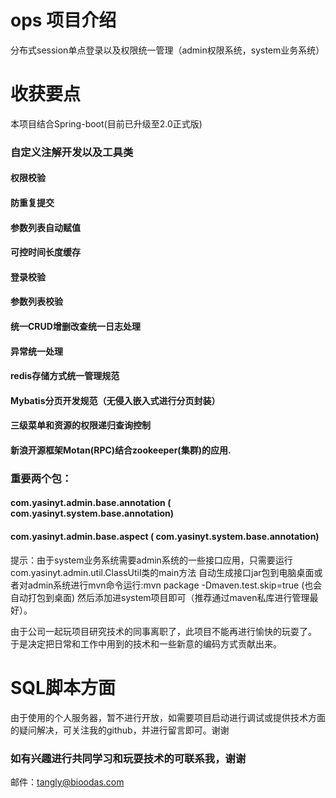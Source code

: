# ops 项目介绍
分布式session单点登录以及权限统一管理（admin权限系统，system业务系统）

# 收获要点
 本项目结合Spring-boot(目前已升级至2.0正式版)
### 自定义注解开发以及工具类
 
 #### 权限校验
 #### 防重复提交
 #### 参数列表自动赋值
 #### 可控时间长度缓存
 #### 登录校验
 #### 参数列表校验
 #### 统一CRUD增删改查统一日志处理
 #### 异常统一处理
 #### redis存储方式统一管理规范
 #### Mybatis分页开发规范（无侵入嵌入式进行分页封装）
 #### 三级菜单和资源的权限递归查询控制
 #### 新浪开源框架Motan(RPC)结合zookeeper(集群)的应用.
 
 
 ### 重要两个包：
 #### com.yasinyt.admin.base.annotation ( com.yasinyt.system.base.annotation)
 #### com.yasinyt.admin.base.aspect  ( com.yasinyt.system.base.annotation)
 
 提示：由于system业务系统需要admin系统的一些接口应用，只需要运行com.yasinyt.admin.util.ClassUtil类的main方法 自动生成接口jar包到电脑桌面或者对admin系统进行mvn命令运行:mvn package -Dmaven.test.skip=true (也会自动打包到桌面) 然后添加进system项目即可（推荐通过maven私库进行管理最好）。
 
 
 由于公司一起玩项目研究技术的同事离职了，此项目不能再进行愉快的玩耍了。
 于是决定把日常和工作中用到的技术和一些新意的编码方式贡献出来。
 
 # SQL脚本方面
 由于使用的个人服务器，暂不进行开放，如需要项目启动进行调试或提供技术方面的疑问解决，可关注我的github，并进行留言即可。谢谢

 ### 如有兴趣进行共同学习和玩耍技术的可联系我，谢谢
 邮件：tangly@bioodas.com
